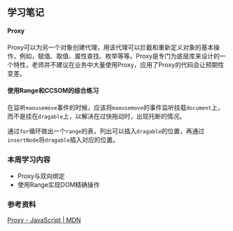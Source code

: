## 学习笔记

#### Proxy

Proxy可以为另一个对象创建代理，用该代理可以拦截和重新定义对象的基本操作，例如，赋值、取值、属性查找、枚举等等。Proxy是专门为底层库来设计的一个特性，老师并不建议在业务中大量使用Proxy，应用了Proxy的代码会让预期性变差。

#### 使用Range和CCSOM的综合练习

在监听`maousemove`事件的时候，应该将`maousemove`的事件监听挂载`document`上，而不是挂在`dragable`上，以解决在过快拖动时，出现托断的情况。

通过`for`循环做出一个`range`的表，列出可以插入`dragable`的位置，再通过`insertNode`将`dragable`插入对应的位置。

### 本周学习内容

* Proxy与双向绑定
* 使用Range实现DOM精确操作

### 参考资料

[Proxy - JavaScript | MDN](https://developer.mozilla.org/en-US/docs/Web/JavaScript/Reference/Global_Objects/Proxy)

